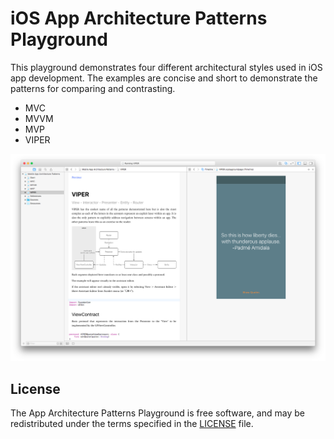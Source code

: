 # iOS App Architecture Patterns Playground 

This playground demonstrates four different architectural styles used in iOS app development. The examples are concise and short to demonstrate the patterns for comparing and contrasting.

* MVC
* MVVM
* MVP
* VIPER

![Playground Screenshot](playground-screenshot.png)

## License

The App Architecture Patterns Playground is free software, and may be
redistributed under the terms specified in the [LICENSE] file.

[LICENSE]: LICENSE
